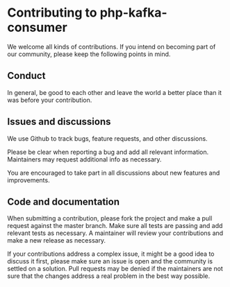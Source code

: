# Contributing to php-kafka-consumer

We welcome all kinds of contributions. If you intend on becoming part of our
community, please keep the following points in mind.

## Conduct

In general, be good to each other and leave the world a better place than it was
before your contribution.

## Issues and discussions

We use Github to track bugs, feature requests, and other discussions.

Please be clear when reporting a bug and add all relevant information.
Maintainers may request additional info as necessary.

You are encouraged to take part in all discussions about new features and
improvements.

## Code and documentation

When submitting a contribution, please fork the project and make a pull request
against the master branch. Make sure all tests are passing and add relevant
tests as necessary. A maintainer will review your contributions and make a new
release as necessary.

If your contributions address a complex issue, it might be a good idea to
discuss it first, please make sure an issue is open and the community is settled
on a solution. Pull requests may be denied if the maintainers are not sure that
the changes address a real problem in the best way possible.
